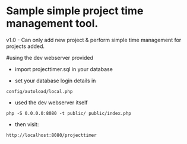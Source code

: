 # Sample simple project time management tool.
v1.0 - Can only add new project & perform simple time management for projects added. 

#using the dev webserver provided

- import projecttimer.sql in your database

- set your database login details in 
```
config/autoload/local.php
```
- used the dev webserver itself
```
php -S 0.0.0.0:8080 -t public/ public/index.php
```

- then visit:
```
http://localhost:8080/projecttimer
```
